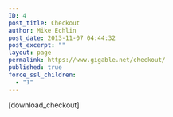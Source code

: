 ```yaml
---
ID: 4
post_title: Checkout
author: Mike Echlin
post_date: 2013-11-07 04:44:32
post_excerpt: ""
layout: page
permalink: https://www.gigable.net/checkout/
published: true
force_ssl_children:
  - "1"
---
```


[download_checkout]